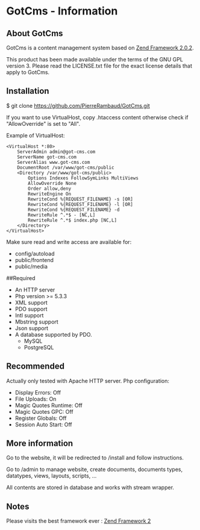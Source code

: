 # GotCms - Information

## About GotCms

GotCms is a content management system based on [Zend Framework 2.0.2](http://framework.zend.com/). 

This product has been made available under the terms of the GNU GPL version 3.
Please read the LICENSE.txt file for the exact
license details that apply to GotCms.

## Installation
$ git clone https://github.com/PierreRambaud/GotCms.git

If you want to use VirtualHost, copy .htaccess content otherwise check if "AllowOverride" is set to "All".

Example of VirtualHost:

```
<VirtualHost *:80>
    ServerAdmin admin@got-cms.com
    ServerName got-cms.com
    ServerAlias www.got-cms.com 
    DocumentRoot /var/www/got-cms/public
    <Directory /var/www/got-cms/public>
        Options Indexes FollowSymLinks MultiViews
        AllowOverride None
        Order allow,deny
        RewriteEngine On
        RewriteCond %{REQUEST_FILENAME} -s [OR]
        RewriteCond %{REQUEST_FILENAME} -l [OR]
        RewriteCond %{REQUEST_FILENAME} -d
        RewriteRule ^.*$ - [NC,L]
        RewriteRule ^.*$ index.php [NC,L]
    </Directory>
</VirtualHost>
```

Make sure read and write access are available for:
- config/autoload
- public/frontend
- public/media

##Required

- An HTTP server
- Php version >= 5.3.3
- XML support
- PDO support
- Intl support
- Mbstring support
- Json support
- A database supported by PDO.
    - MySQL
    - PostgreSQL

## Recommended

Actually only tested with Apache HTTP server.
Php configuration: 
- Display Errors: Off
- File Uploads: On
- Magic Quotes Runtime: Off
- Magic Quotes GPC: Off
- Register Globals: Off
- Session Auto Start: Off


## More information

Go to the website, it will be redirected to /install and follow instructions.

Go to /admin to manage website, create documents, documents types, datatypes, views, layouts, scripts, ...

All contents are stored in database and works with stream wrapper.

## Notes

Please visits the best framework ever : [Zend Framework 2](http://framework.zend.com/)
